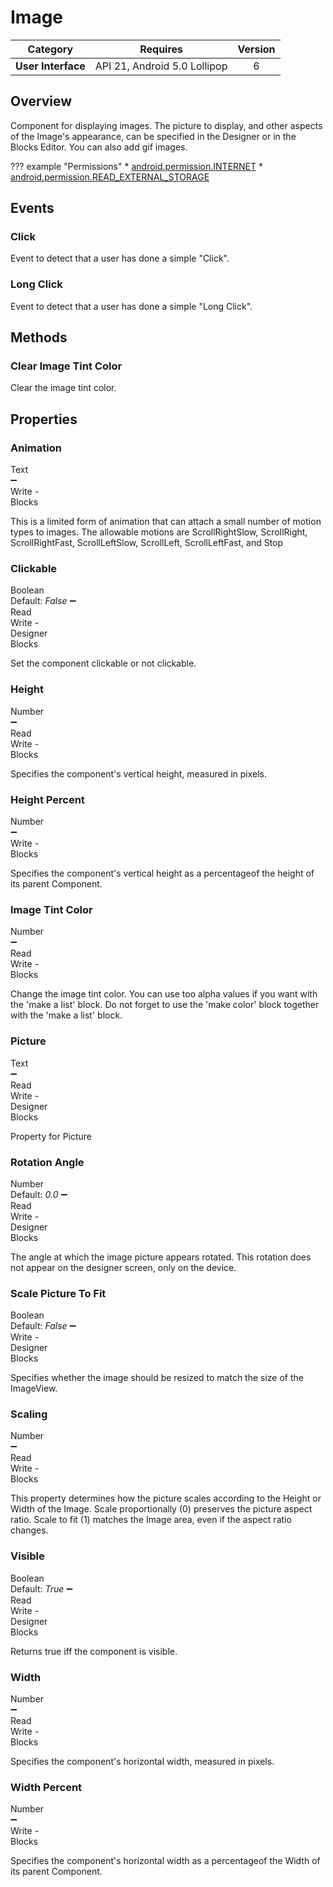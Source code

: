 # Image

| Category | Requires | Version |
|:--------:|:-------:|:--------:|
|**User Interface**|<span class="chip chip-any">API 21, Android 5.0 Lollipop</span>|<span class="chip chip-number">6</span>|

## Overview

Component for displaying images. The picture to display, and other aspects of the Image's appearance, can be specified in the Designer or in the Blocks Editor. You can also add gif images.

??? example "Permissions"
    * [android.permission.INTERNET](https://developer.android.com/reference/android/Manifest.permission.html#INTERNET)
    * [android.permission.READ_EXTERNAL_STORAGE](https://developer.android.com/reference/android/Manifest.permission.html#READ_EXTERNAL_STORAGE)

## Events

### Click

Event to detect that a user has done a simple "Click".

<div class="block" ai2-block="event" not-rendered="true" value="%7B%22componentName%22:%20%22Image%22,%20%22name%22:%20%22Click%22,%20%22param%22:%20%5B%5D%7D"></div>

### Long Click

Event to detect that a user has done a simple "Long Click".

<div class="block" ai2-block="event" not-rendered="true" value="%7B%22componentName%22:%20%22Image%22,%20%22name%22:%20%22Long%20Click%22,%20%22param%22:%20%5B%5D%7D"></div>

## Methods

### Clear Image Tint Color

Clear the image tint color.

<div class="block" ai2-block="method" not-rendered="true" value="%7B%22componentName%22:%20%22Image%22,%20%22name%22:%20%22Clear%20Image%20Tint%20Color%22,%20%22output%22:%20false,%20%22param%22:%20%5B%5D%7D"></div>

## Properties

### Animation

<span style="user-select: none; white-space:pre-wrap;"><span class="chip chip-text">Text</span> :heavy_minus_sign: <span class="chip chip-rw">Write</span>  - <span class="chip chip-bd">Blocks</span></span>

This is a limited form of animation that can attach a small number of motion types to images. The allowable motions are ScrollRightSlow, ScrollRight, ScrollRightFast, ScrollLeftSlow, ScrollLeft, ScrollLeftFast, and Stop

<div class="block" ai2-block="property" not-rendered="true" value="%7B%22componentName%22:%20%22Image%22,%20%22name%22:%20%22Animation%22,%20%22getter%22:%20false%7D"></div>

### Clickable

<span style="user-select: none; white-space:pre-wrap;"><span class="chip chip-boolean">Boolean</span> <span class="chip chip-boolean">Default: <i>False</i></span> :heavy_minus_sign: <span class="chip chip-rw">Read</span> <span class="chip chip-rw">Write</span>  - <span class="chip chip-bd">Designer</span> <span class="chip chip-bd">Blocks</span></span>

Set the component clickable or not clickable.

<div class="block" ai2-block="property" not-rendered="true" value="%7B%22componentName%22:%20%22Image%22,%20%22name%22:%20%22Clickable%22,%20%22getter%22:%20true%7D"></div>
<div class="block" ai2-block="property" not-rendered="true" value="%7B%22componentName%22:%20%22Image%22,%20%22name%22:%20%22Clickable%22,%20%22getter%22:%20false%7D"></div>

### Height

<span style="user-select: none; white-space:pre-wrap;"><span class="chip chip-number">Number</span> :heavy_minus_sign: <span class="chip chip-rw">Read</span> <span class="chip chip-rw">Write</span>  - <span class="chip chip-bd">Blocks</span></span>

Specifies the component's vertical height, measured in pixels.

<div class="block" ai2-block="property" not-rendered="true" value="%7B%22componentName%22:%20%22Image%22,%20%22name%22:%20%22Height%22,%20%22getter%22:%20true%7D"></div>
<div class="block" ai2-block="property" not-rendered="true" value="%7B%22componentName%22:%20%22Image%22,%20%22name%22:%20%22Height%22,%20%22getter%22:%20false%7D"></div>

### Height Percent

<span style="user-select: none; white-space:pre-wrap;"><span class="chip chip-number">Number</span> :heavy_minus_sign: <span class="chip chip-rw">Write</span>  - <span class="chip chip-bd">Blocks</span></span>

Specifies the component's vertical height as a percentageof the height of its parent Component.

<div class="block" ai2-block="property" not-rendered="true" value="%7B%22componentName%22:%20%22Image%22,%20%22name%22:%20%22Height%20Percent%22,%20%22getter%22:%20false%7D"></div>

### Image Tint Color

<span style="user-select: none; white-space:pre-wrap;"><span class="chip chip-number">Number</span> :heavy_minus_sign: <span class="chip chip-rw">Read</span> <span class="chip chip-rw">Write</span>  - <span class="chip chip-bd">Blocks</span></span>

Change the image tint color. You can use too alpha values if you want with the 'make a list' block. Do not forget to use the 'make color' block together with the 'make a list' block.

<div class="block" ai2-block="property" not-rendered="true" value="%7B%22componentName%22:%20%22Image%22,%20%22name%22:%20%22Image%20Tint%20Color%22,%20%22getter%22:%20true%7D"></div>
<div class="block" ai2-block="property" not-rendered="true" value="%7B%22componentName%22:%20%22Image%22,%20%22name%22:%20%22Image%20Tint%20Color%22,%20%22getter%22:%20false%7D"></div>

### Picture

<span style="user-select: none; white-space:pre-wrap;"><span class="chip chip-text">Text</span> :heavy_minus_sign: <span class="chip chip-rw">Read</span> <span class="chip chip-rw">Write</span>  - <span class="chip chip-bd">Designer</span> <span class="chip chip-bd">Blocks</span></span>

Property for Picture

<div class="block" ai2-block="property" not-rendered="true" value="%7B%22componentName%22:%20%22Image%22,%20%22name%22:%20%22Picture%22,%20%22getter%22:%20true%7D"></div>
<div class="block" ai2-block="property" not-rendered="true" value="%7B%22componentName%22:%20%22Image%22,%20%22name%22:%20%22Picture%22,%20%22getter%22:%20false%7D"></div>

### Rotation Angle

<span style="user-select: none; white-space:pre-wrap;"><span class="chip chip-number">Number</span> <span class="chip chip-number">Default: <i>0.0</i></span> :heavy_minus_sign: <span class="chip chip-rw">Read</span> <span class="chip chip-rw">Write</span>  - <span class="chip chip-bd">Designer</span> <span class="chip chip-bd">Blocks</span></span>

The angle at which the image picture appears rotated. This rotation does not appear on the designer screen, only on the device.

<div class="block" ai2-block="property" not-rendered="true" value="%7B%22componentName%22:%20%22Image%22,%20%22name%22:%20%22Rotation%20Angle%22,%20%22getter%22:%20true%7D"></div>
<div class="block" ai2-block="property" not-rendered="true" value="%7B%22componentName%22:%20%22Image%22,%20%22name%22:%20%22Rotation%20Angle%22,%20%22getter%22:%20false%7D"></div>

### Scale Picture To Fit

<span style="user-select: none; white-space:pre-wrap;"><span class="chip chip-boolean">Boolean</span> <span class="chip chip-boolean">Default: <i>False</i></span> :heavy_minus_sign: <span class="chip chip-rw">Write</span>  - <span class="chip chip-bd">Designer</span> <span class="chip chip-bd">Blocks</span></span>

Specifies whether the image should be resized to match the size of the ImageView.

<div class="block" ai2-block="property" not-rendered="true" value="%7B%22componentName%22:%20%22Image%22,%20%22name%22:%20%22Scale%20Picture%20To%20Fit%22,%20%22getter%22:%20false%7D"></div>

### Scaling

<span style="user-select: none; white-space:pre-wrap;"><span class="chip chip-number">Number</span> :heavy_minus_sign: <span class="chip chip-rw">Read</span> <span class="chip chip-rw">Write</span>  - <span class="chip chip-bd">Blocks</span></span>

This property determines how the picture scales according to the Height or Width of the Image. Scale proportionally (0) preserves the picture aspect ratio. Scale to fit (1) matches the Image area, even if the aspect ratio changes.

<div class="block" ai2-block="property" not-rendered="true" value="%7B%22componentName%22:%20%22Image%22,%20%22name%22:%20%22Scaling%22,%20%22getter%22:%20true%7D"></div>
<div class="block" ai2-block="property" not-rendered="true" value="%7B%22componentName%22:%20%22Image%22,%20%22name%22:%20%22Scaling%22,%20%22getter%22:%20false%7D"></div>

### Visible

<span style="user-select: none; white-space:pre-wrap;"><span class="chip chip-boolean">Boolean</span> <span class="chip chip-boolean">Default: <i>True</i></span> :heavy_minus_sign: <span class="chip chip-rw">Read</span> <span class="chip chip-rw">Write</span>  - <span class="chip chip-bd">Designer</span> <span class="chip chip-bd">Blocks</span></span>

Returns true iff the component is visible.

<div class="block" ai2-block="property" not-rendered="true" value="%7B%22componentName%22:%20%22Image%22,%20%22name%22:%20%22Visible%22,%20%22getter%22:%20true%7D"></div>
<div class="block" ai2-block="property" not-rendered="true" value="%7B%22componentName%22:%20%22Image%22,%20%22name%22:%20%22Visible%22,%20%22getter%22:%20false%7D"></div>

### Width

<span style="user-select: none; white-space:pre-wrap;"><span class="chip chip-number">Number</span> :heavy_minus_sign: <span class="chip chip-rw">Read</span> <span class="chip chip-rw">Write</span>  - <span class="chip chip-bd">Blocks</span></span>

Specifies the component's horizontal width, measured in pixels.

<div class="block" ai2-block="property" not-rendered="true" value="%7B%22componentName%22:%20%22Image%22,%20%22name%22:%20%22Width%22,%20%22getter%22:%20true%7D"></div>
<div class="block" ai2-block="property" not-rendered="true" value="%7B%22componentName%22:%20%22Image%22,%20%22name%22:%20%22Width%22,%20%22getter%22:%20false%7D"></div>

### Width Percent

<span style="user-select: none; white-space:pre-wrap;"><span class="chip chip-number">Number</span> :heavy_minus_sign: <span class="chip chip-rw">Write</span>  - <span class="chip chip-bd">Blocks</span></span>

Specifies the component's horizontal width as a percentageof the Width of its parent Component.

<div class="block" ai2-block="property" not-rendered="true" value="%7B%22componentName%22:%20%22Image%22,%20%22name%22:%20%22Width%20Percent%22,%20%22getter%22:%20false%7D"></div>
